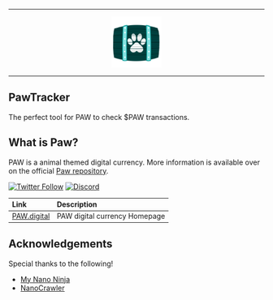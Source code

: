 <hr />
<div align="center">
    <img src="public/pawtracker.png" alt="Logo" width='100px' height='auto'/>
</div>
<hr />

## PawTracker

The perfect tool for PAW to check $PAW transactions.

## What is Paw?

PAW is a animal themed digital currency. More information is available over on the official [Paw repository](https://github.com/paw-digital/paw-node).

[![Twitter Follow](https://img.shields.io/twitter/follow/PAW_digital?style=social)](https://twitter.com/intent/follow?screen_name=PAW_digital)
[![Discord](https://img.shields.io/badge/discord-join%20chat-orange.svg?logo=discord&color=7289DA)](https://discord.gg/DjXn6bb3aE)

| Link | Description |
| :----- | :------ |
[PAW.digital](https://paw.digital) | PAW digital currency Homepage

## Acknowledgements

Special thanks to the following!

- [My Nano Ninja](https://mynano.ninja/)
- [NanoCrawler](https://nanocrawler.cc/)
